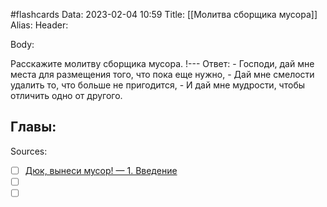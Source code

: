 #flashcards
Data: 2023-02-04 10:59
Title: [[Молитва сборщика мусора]]
Alias:
Header:




Body:


Расскажите молитву сборщика мусора.
!---
Ответ:
	- Господи, дай мне места для размещения того, что пока еще нужно,
	 - Дай мне смелости удалить то, что больше не пригодится,
	 - И дай мне мудрости, чтобы отличить одно от другого.





Главы:
-


Sources:
- [ ] [Дюк, вынеси мусор! — 1. Введение](https://habr.com/ru/post/269621/)
- [ ] []()
- [ ] []()
